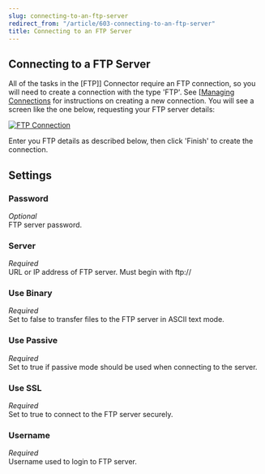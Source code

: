 ```yaml
---
slug: connecting-to-an-ftp-server
redirect_from: "/article/603-connecting-to-an-ftp-server"
title: Connecting to an FTP Server
---
```

## Connecting to a FTP Server
All of the tasks in the [FTP]] Connector require an FTP connection, so you will need to create a connection with the type 'FTP'. See [[Managing Connections](ftp]]-connector-require-an-ftp-connection,-so-you-will-need-to-create-a-connection-with-the-type-'ftp'.-see [[managing-connections) for instructions on creating a new connection. You will see a screen like the one below, requesting your FTP server details:

[![FTP Connection](http://www.zynk.com/images/v2/ftp_connection.png)](http://www.zynk.com/images/v2/ftp_connection.png)

Enter you FTP details as described below, then click 'Finish' to create the connection.

## Settings
### Password
_Optional_  
FTP server password.

### Server
_Required_  
URL or IP address of FTP server. Must begin with ftp://

### Use Binary
_Required_  
Set to false to transfer files to the FTP server in ASCII text mode.

### Use Passive
_Required_  
Set to true if passive mode should be used when connecting to the server.

### Use SSL
_Required_  
Set to true to connect to the FTP server securely.

### Username
_Required_  
Username used to login to FTP server.